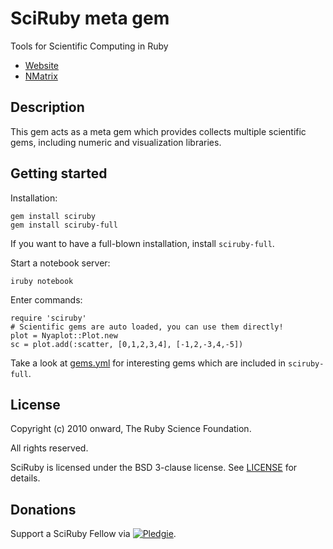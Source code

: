 # SciRuby meta gem

Tools for Scientific Computing in Ruby

* [Website](http://sciruby.com)
* [NMatrix](http://github.com/SciRuby/nmatrix)

## Description

This gem acts as a meta gem which provides collects multiple scientific gems, including numeric and visualization libraries.

## Getting started

Installation:

    gem install sciruby
    gem install sciruby-full

If you want to have a full-blown installation, install `sciruby-full`.

Start a notebook server:

    iruby notebook

Enter commands:

    require 'sciruby'
    # Scientific gems are auto loaded, you can use them directly!
    plot = Nyaplot::Plot.new
    sc = plot.add(:scatter, [0,1,2,3,4], [-1,2,-3,4,-5])

Take a look at [gems.yml](gems.yml) for interesting gems which are included in `sciruby-full`.

## License

Copyright (c) 2010 onward, The Ruby Science Foundation.

All rights reserved.

SciRuby is licensed under the BSD 3-clause license. See [LICENSE](LICENSE) for details.

## Donations

Support a SciRuby Fellow via [![Pledgie](http://pledgie.com/campaigns/15783.png?skin_name=chrome)](http://www.pledgie.com/campaigns/15783).
